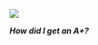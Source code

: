 ![](https://github-readme-stats.vercel.app/api?username=plianes&theme=vue-dark&show_icons=true)

***How did I get an A+?***
